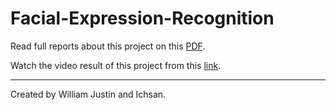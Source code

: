 # Facial-Expression-Recognition

Read full reports about this project on this [PDF](https://drive.google.com/uc?export=download&id=1ixNtATny3PLxUk6U3ohaJwJ7aOoBhXhr).

Watch the video result of this project from this [link](https://drive.google.com/drive/folders/1upG-GUBnqqF7yc4ZNN86XD61DN9hzEqe?usp=sharing).

---

Created by William Justin and Ichsan.
